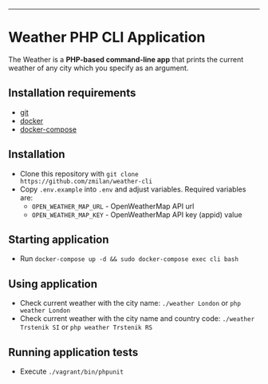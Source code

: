 ---
# Weather PHP CLI Application

The Weather is a **PHP-based command-line app** that prints the current weather of any city which you specify as an argument.

## Installation requirements
- [git](https://git-scm.com/downloads)
- [docker](https://docs.docker.com/desktop/)
- [docker-compose](https://docs.docker.com/compose/install/)

## Installation
- Clone this repository with `git clone https://github.com/zmilan/weather-cli`
- Copy `.env.example` into `.env` and adjust variables. Required variables are:
    + `OPEN_WEATHER_MAP_URL` - OpenWeatherMap API url
    + `OPEN_WEATHER_MAP_KEY` - OpenWeatherMap API key (appid) value
    
    
## Starting application
- Run `docker-compose up -d && sudo docker-compose exec cli bash`

## Using application
- Check current weather with the city name: `./weather London` or `php weather London`
- Check current weather with the city name and country code:
`./weather Trstenik SI` or `php weather Trstenik RS`

## Running application tests
- Execute `./vagrant/bin/phpunit`